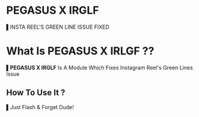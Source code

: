 # PEGASUS X IRGLF
▌INSTA REEL'S GREEN LINE ISSUE FIXED

# What Is PEGASUS X IRLGF ??

▌**PEGASUS X IRGLF** Is A Module Which Fixes Instagram Reel's Green Lines Issue

## How To Use It ?
▌Just Flash & Forget Dude!
